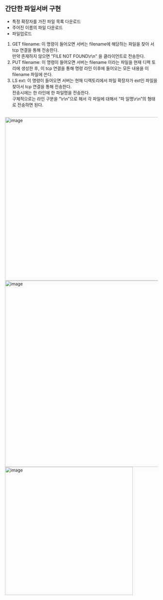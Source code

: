 <h2> 간단한 파일서버 구현 </h2>

- 특정 확장자를 가진 파일 목록 다운로드
- 주어진 이름의 파일 다운로드
- 파일업로드

1) GET filename: 이 명령이 들어오면 서버는 filename에 해당하는 파일을 찾아 서 tcp 연결을 통해 전송한다.<br>
만약 존재하지 않으면 "FILE NOT FOUND\r\n" 을 클라이언트로 전송한다.
2) PUT filename: 이 명령이 들어오면 서버는 filename 이라는 파일을 현재 디렉 토리에 생성한 후, 이 tcp 연결을 통해 명령 라인 이후에 들어오는 모든 내용을 이 filename 파일에 쓴다.
3) LS ext: 이 명령이 들어오면 서버는 현재 디렉토리에서 파일 확장자가 ext인 파일을 찾아서 tcp 연결을 통해 전송한다. <br>
전송시에는 한 라인에 한 파일명을 전송한다. <br>
구체적으로는 라인 구분을 “\r\n”으로 해서 각 파일에 대해서 “파 일명\r\n”의 형태로 전송하면 된다.
<br>

<img width="537" alt="image" src="https://github.com/yoon-mina/socketprog/assets/143046108/7016c30c-8bbc-4d79-b10a-503670481787">
<img width="612" alt="image" src="https://github.com/yoon-mina/socketprog/assets/143046108/6ba5b2d0-6370-486b-96d7-5d9dd914a24a">
<img width="421" alt="image" src="https://github.com/yoon-mina/socketprog/assets/143046108/444bc3c6-0e28-4f3a-b216-06aaf152d6a9">
